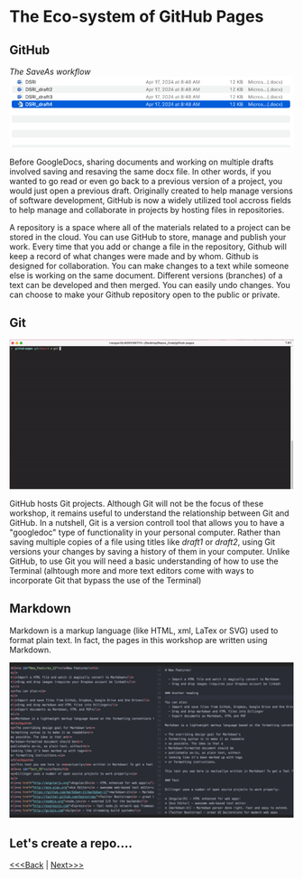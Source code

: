 # The Eco-system of GitHub Pages

## GitHub

*The SaveAs workflow* 
![SaveAs screenshot](https://raw.githubusercontent.com/tri-cods/github-pages/main/static/saveas.png)

Before GoogleDocs, sharing documents and working on multiple drafts involved saving and resaving the same docx file. In other words, if you wanted to go read or even go back to a previous version of a project, you would just open a previous draft. Originally created to help manage versions of software development, GitHub is now a widely utilized tool accross fields to help manage and collaborate in projects by hosting files in repositories.

A repository is a space where all of the materials related to a project can be stored in the cloud. You can use GitHub to store, manage and publish your work. Every time that you add or change a file in the repository, Github will keep a record of what changes were made and by whom. Github is designed for collaboration.  You can make changes to a text while someone else is working on the same document. Different versions (branches) of a text can be developed and then merged. You can easily undo changes.  You can choose to make your Github repository open to the public or private.


## Git

![Git gig](https://raw.githubusercontent.com/tri-cods/github-pages/main/static/git.gif)

GitHub hosts Git projects. Although Git will not be the focus of these workshop, it remains useful to understand the relationship between Git and GitHub. In a nutshell, Git is a version controll tool that allows you to have a "googledoc" type of functionality in your personal computer. Rather than saving multiple copies of a file using titles like _draft1_ or _draft2_, using Git versions your changes by saving a history of them in your computer. Unlike GitHub, to use Git you will need a basic understanding of how to use the Terminal (alhtough more and more text editors come with ways to incorporate Git that bypass the use of the Terminal)


## Markdown

Markdown is a markup language (like HTML, xml, LaTex or SVG) used to format plain text. In fact, the pages in this workshop are written using Markdown.

![Markdown Screenshot](https://raw.githubusercontent.com/tri-cods/github-pages/main/static/markdown.png)

## Let's create a repo....
    
[<<<Back](README.md) | [Next>>>](sections/02-repo.md)
